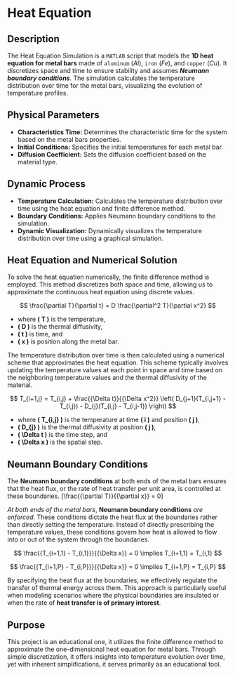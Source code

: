 # Heat Equation

## Description

The Heat Equation Simulation is a `MATLAB` script that models the **1D heat equation for metal bars** made of `aluminum` (*Al*), `iron` (*Fe*), and `copper` (*Cu*). It discretizes space and time to ensure stability and assumes ***Neumann boundary conditions***. The simulation calculates the temperature distribution over time for the metal bars, visualizing the evolution of temperature profiles.

## Physical Parameters

- **Characteristics Time:** Determines the characteristic time for the system based on the metal bars properties.
- **Initial Conditions:** Specifies the initial temperatures for each metal bar.
- **Diffusion Coefficient:** Sets the diffusion coefficient based on the material type.

## Dynamic Process

- **Temperature Calculation:** Calculates the temperature distribution over time using the heat equation and finite difference method.
- **Boundary Conditions:** Applies Neumann boundary conditions to the simulation.
- **Dynamic Visualization:** Dynamically visualizes the temperature distribution over time using a graphical simulation.

## Heat Equation and Numerical Solution

To solve the heat equation numerically, the finite difference method is employed. This method discretizes both space and time, allowing us to approximate the continuous heat equation using discrete values.

$$
\frac{\partial T}{\partial t} = D \frac{\partial^2 T}{\partial x^2}
$$

- where **\( T \)** is the temperature,
- **\( D \)** is the thermal diffusivity,
- **\( t \)** is time, and
- **\( x \)** is position along the metal bar.

The temperature distribution over time is then calculated using a numerical scheme that approximates the heat equation. This scheme typically involves updating the temperature values at each point in space and time based on the neighboring temperature values and the thermal diffusivity of the material.

$$
T_{i+1,j} = T_{i,j} + \frac{{\Delta t}}{{\Delta x^2}} \left( D_{j+1}(T_{i,j+1} - T_{i,j}) - D_{j}(T_{i,j} - T_{i,j-1}) \right)
$$

- where **\( T_{i,j} \)** is the temperature at time **\( i \)** and position **\( j \)**,
- **\( D_{j} \)** is the thermal diffusivity at position **\( j \)**,
- **\( \Delta t \)** is the time step, and
- **\( \Delta x \)** is the spatial step.

## Neumann Boundary Conditions

The **Neumann boundary conditions** at both ends of the metal bars ensures that the heat flux, or the rate of heat transfer per unit area, is controlled at these boundaries. \[\frac{{\partial T}}{{\partial x}} = 0\]

*At both ends of the metal bars*, **Neumann boundary conditions** *are enforced*. These conditions dictate the heat flux at the boundaries rather than directly setting the temperature. Instead of directly prescribing the temperature values, these conditions govern how heat is allowed to flow into or out of the system through the boundaries.

$$
\frac{{T_{i+1,1} - T_{i,1}}}{{\Delta x}} = 0 \implies T_{i+1,1} = T_{i,1}
$$

$$
\frac{{T_{i+1,P} - T_{i,P}}}{{\Delta x}} = 0 \implies T_{i+1,P} = T_{i,P}
$$

By specifying the heat flux at the boundaries, we effectively regulate the transfer of thermal energy across them. This approach is particularly useful when modeling scenarios where the physical boundaries are insulated or when the rate of **heat transfer is of primary interest**.

## Purpose

This project is an educational one, it utilizes the finite difference method to approximate the one-dimensional heat equation for metal bars. Through simple discretization, it offers insights into temperature evolution over time, yet with inherent simplifications, it serves primarily as an educational tool.
